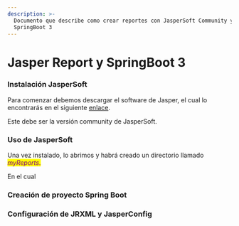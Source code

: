 ```yaml
---
description: >-
  Documento que describe como crear reportes con JasperSoft Community y
  SpringBoot 3
---
```


# Jasper Report y SpringBoot 3

### Instalación JasperSoft

Para comenzar debemos descargar el software de Jasper, el cual lo encontrarás en el siguiente [enlace](https://community.jaspersoft.com/).

Este debe ser la versión community de JasperSoft.

### Uso de JasperSoft

Una vez instalado, lo abrimos y habrá creado un directorio llamado _<mark style="color:purple;">myReports.</mark>_

En el cual&#x20;

### Creación de proyecto Spring Boot







### Configuración de JRXML y JasperConfig



